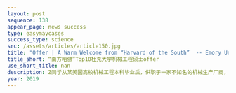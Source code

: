 ```yaml
---
layout: post
sequence: 138
appear_page: news success
type: easymaycases
success_type: science
src: /assets/articles/article150.jpg
title: "Offer | A Warm Welcome from “Harvard of the South”  -- Emory Undergraduate Early Decision"
title_short: “南方哈佛”Top10杜克大学机械工程硕士offer
use_short_title: nan
description: Z同学从某美国高校机械工程本科毕业后，供职于一家不知名的机械生产厂商，做最基础的设计制图工作。对于大多数机械工程专业的本科生来说，四年的本科素质教育提供给他们通识课程的基本人文素养和几门专业基础课后，再进阶的内容就只能靠自己摸索。Z同学深深感受到对于更高精尖知识的无力，他希望能有合适的导师指导自己探索更前沿的技术领域。
year: 2019
---
```



